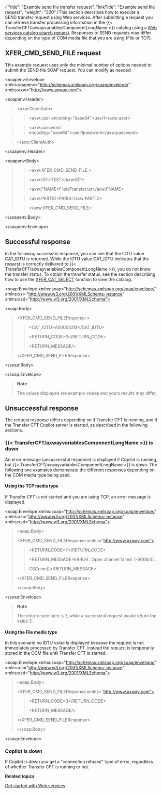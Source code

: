 {
    "title": "Example send file transfer request",
    "linkTitle": "Example send file request",
    "weight": "320"
}This section describes how to execute a SEND transfer request using Web services. After submitting a request you can retrieve transfer processing information in the {{< TransferCFT/axwayvariablesComponentLongName  >}} catalog using a [Web services catalog search request](../example_search_catalog). Responses to SEND requests may differ depending on the type of COM media file that you are using (File or TCP).

## XFER\_CMD\_SEND\_FILE request

This example request uses only the minimal number of options needed to submit the SEND file SOAP request. You can modify as needed.

&lt;soapenv:Envelope xmlns:soapenv="http://schemas.xmlsoap.org/soap/envelope/" xmlns:axw="http://www.axway.com">

&lt;soapenv:Header>

> &lt;axw:ClientAuth>

> > &lt;axw:user encoding="base64">user1&lt;/axw:user>

> > &lt;axw:password encoding="base64">user1password&lt;/axw:password>

> &lt;/axw:ClientAuth>

&lt;/soapenv:Header>

&lt;soapenv:Body>

> > &lt;axw:XFER\_CMD\_SEND\_FILE &gt;
>
> > &lt;axw:IDF>TEST&lt;/axw:IDF>
> >
> > &lt;axw:FNAME>FiletoTransfer.txt&lt;/axw:FNAME>
>
> > &lt;axw:PARTID>PARIS&lt;/axw:PARTID>
>
> > &lt;/axw:XFER\_CMD\_SEND\_FILE>

&lt;/soapenv:Body>

&lt;/soapenv:Envelope>

## Successful response

In the following successful response, you can see that the IDTU value CAT\_IDTU is returned. While the IDTU value CAT\_IDTU indicates that the request is correctly delivered to {{< TransferCFT/axwayvariablesComponentLongName  >}}, you do not know the transfer status. To obtain the transfer status, see the section describing how to use the [XFER\_CAT\_SELECT](../example_search_catalog) function to view the catalog.

&lt;soap:Envelope xmlns:soap="http://schemas.xmlsoap.org/soap/envelope/" xmlns:xsi="http://www.w3.org/2001/XMLSchema-instance" xmlns:xsd="http://www.w3.org/2001/XMLSchema">

&lt;soap:Body>

> &lt;XFER\_CMD\_SEND\_FILEResponse &gt;
>
> > &lt;CAT\_IDTU>A000002M&lt;/CAT\_IDTU>
> >
> > &lt;RETURN\_CODE>3&lt;/RETURN\_CODE>
> >
> > &lt;RETURN\_MESSAGE/>
>
> &lt;/XFER\_CMD\_SEND\_FILEResponse>

&lt;/soap:Body>

&lt;/soap:Envelope>

> **Note**
>
> The values displayed are example values and yours results may differ.

## Unsuccessful response

The request response differs depending on if Transfer CFT is running, and if the Transfer CFT Copilot server is started, as described in the following sections.

### {{< TransferCFT/axwayvariablesComponentLongName  >}} is down

An error message (unsuccessful response) is displayed if Copilot is running, but {{< TransferCFT/axwayvariablesComponentLongName  >}} is down. The following two examples demonstrate the different responses depending on the COM media type being used.

#### Using the TCP media type

If Transfer CFT is not started and you are using TCP, an error message is displayed.

&lt;soap:Envelope xmlns:soap="http://schemas.xmlsoap.org/soap/envelope/" xmlns:xsi="http://www.w3.org/2001/XMLSchema-instance" xmlns:xsd="http://www.w3.org/2001/XMLSchema">

> &lt;soap:Body>
>
> &lt;XFER\_CMD\_SEND\_FILEResponse xmlns="http://www.axway.com">
>
> > &lt;RETURN\_CODE>7&lt;/RETURN\_CODE>
> >
> > &lt;RETURN\_MESSAGE>ERROR : Open channel failed  (-6006/0).
> >
> > CSCcom()&lt;/RETURN\_MESSAGE>
>
> &lt;/XFER\_CMD\_SEND\_FILEResponse>
>
> &lt;/soap:Body>

&lt;/soap:Envelope>

> **Note**
>
> The return code here is 7, while a successful request would return the value 3.

#### Using the File media type

In this scenario no IDTU value is displayed because the request is not immediately processed by Transfer CFT. Instead the request is temporarily stored in the COM file until Transfer CFT is started.

&lt;soap:Envelope xmlns:soap="http://schemas.xmlsoap.org/soap/envelope/" xmlns:xsi="http://www.w3.org/2001/XMLSchema-instance" xmlns:xsd="http://www.w3.org/2001/XMLSchema">

> &lt;soap:Body>
>
> &lt;XFER\_CMD\_SEND\_FILEResponse xmlns="http://www.axway.com">
>
> > &lt;RETURN\_CODE>3&lt;/RETURN\_CODE>
> >
> > &lt;RETURN\_MESSAGE/>
>
> &lt;/XFER\_CMD\_SEND\_FILEResponse>
>
> &lt;/soap:Body>

&lt;/soap:Envelope>

### Copilot is down

If Copilot is down you get a "connection refused" type of error, regardless of whether Transfer CFT is running or not.

****Related topics****

[Get started with Web services](../get_started_web_services)
